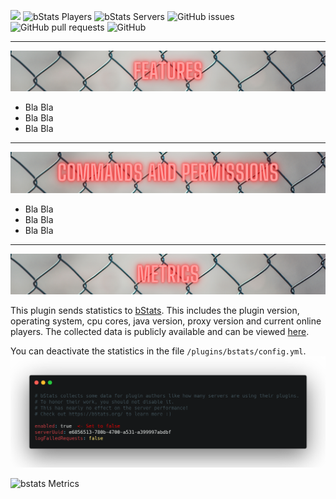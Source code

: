 ![](img/SuperPenalties.png)
![bStats Players](https://img.shields.io/bstats/players/12429) ![bStats Servers](https://img.shields.io/bstats/servers/12429) ![GitHub issues](https://img.shields.io/github/issues/JaLuMu/SuperPenalties) ![GitHub pull requests](https://img.shields.io/github/issues-pr/JaLuMu/Superpenalties) ![GitHub](https://img.shields.io/github/license/JaLuMu/SuperPenalties)

__________

![](img/features.png)



- Bla Bla
- Bla Bla
- Bla Bla

__________

![](img/commands.png)



- Bla Bla
- Bla Bla
- Bla Bla


__________

![](img/metrics.png)


This plugin sends statistics to [bStats](https://bstats.org/). This includes the plugin version, operating system, cpu cores, java version, proxy version and current online players.
The collected data is publicly available and can be viewed [here](https://bstats.org/plugin/bungeecord/SuperPenalties/12429).

You can deactivate the statistics in the file `/plugins/bstats/config.yml`.
![](img/bstats.png)

![bstats Metrics](https://bstats.org/signatures/bungeecord/SuperPenalties.svg)